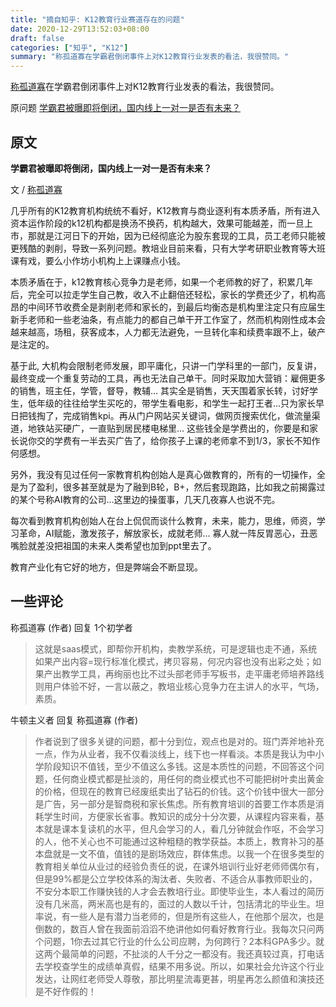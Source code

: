 ```yaml
---
title: "摘自知乎: K12教育行业赛道存在的问题"
date: 2020-12-29T13:52:03+08:00
draft: false
categories: ["知乎", "K12"]
summary: "称孤道寡在学霸君倒闭事件上对K12教育行业发表的看法，我很赞同。"
---
```


[称孤道寡](https://www.zhihu.com/people/nicholas-32)在学霸君倒闭事件上对K12教育行业发表的看法，我很赞同。

原问题 [学霸君被曝即将倒闭，国内线上一对一是否有未来？](https://www.zhihu.com/question/436670543/answer/1649543057)

## 原文

**学霸君被曝即将倒闭，国内线上一对一是否有未来？**

文 / [称孤道寡](https://www.zhihu.com/people/nicholas-32)

几乎所有的K12教育机构统统不看好，K12教育与商业逐利有本质矛盾，所有进入资本运作阶段的k12机构都是换汤不换药，机构越大，效果可能越差，而一旦上市，那就是江河日下的开始，因为已经彻底沦为股东套现的工具，员工老师只能被更残酷的剥削，导致一系列问题。教培业目前来看，只有大学考研职业教育等大班课有戏，要么小作坊小机构上上课赚点小钱。

本质矛盾在于，k12教育核心竞争力是老师，如果一个老师教的好了，积累几年后，完全可以拉走学生自己教，收入不止翻倍还轻松，家长的学费还少了，机构高昂的中间环节收费全是剥削老师和家长的，到最后均衡态是机构里注定只有应届生新手老师和一些老油条，有点能力的都自己单干开工作室了，然而机构刚性成本会越来越高，场租，获客成本，人力都无法避免，一旦转化率和续费率跟不上，破产是注定的。

基于此, 大机构会限制老师发展，即平庸化，只讲一门学科里的一部门，反复讲，最终变成一个重复劳动的工具，再也无法自己单干。同时采取加大营销：雇佣更多的销售，班主任，学管，督导，教辅… 其实全是销售，天天围着家长转，讨好学生，低年级的往往给学生买吃的，带学生看电影，和学生一起打王者…只为家长早日把钱掏了，完成销售kpi。再从门户网站买关键词，做网页搜索优化，做流量渠道，地铁站买硬广，一直贴到居民楼电梯里… 这些钱全是学费出的，你要是和家长说你交的学费有一半去买广告了，给你孩子上课的老师拿不到1/3，家长不知作何感想。

另外，我没有见过任何一家教育机构创始人是真心做教育的，所有的一切操作，全是为了盈利，很多甚至就是为了融到B轮，B+，然后套现跑路，比如我之前揭露过的某个号称AI教育的公司…这里边的操蛋事，几天几夜寡人也说不完。

每次看到教育机构创始人在台上侃侃而谈什么教育，未来，能力，思维，师资，学习革命，AI赋能，激发孩子，解放家长，成就老师… 寡人就一阵反胃恶心，丑恶嘴脸就差没把祖国的未来人类希望也加到ppt里去了。

教育产业化有它好的地方，但是弊端会不断显现。

## 一些评论

称孤道寡 (作者) 回复 1个初学者
> 这就是saas模式，即帮你开机构，卖教学系统，可是逻辑也走不通，系统如果产出内容=现行标准化模式，拷贝容易，何况内容也没有出彩之处；如果产出教学工具，再绚丽也比不过头部老师手写板书，走平庸老师培养路线则用户体验不好，一言以蔽之，教培业核心竞争力在主讲人的水平，气场，素质。

牛顿主义者 回复 称孤道寡 (作者)
> 作者说到了很多关键的问题，都十分到位，观点也是对的。班门弄斧地补充一点，作为从业者，我不仅看淡线上，线下也一样看淡。本质是我认为中小学阶段知识不值钱，至少不值这么多钱。这是本质性的问题，不回答这个问题，任何商业模式都是扯淡的，用任何的商业模式也不可能把树叶卖出黄金的价格，但现在的教育已经废纸卖出了钻石的价钱。这个价钱中很大一部分是广告，另一部分是智商税和家长焦虑。所有教育培训的首要工作本质是消耗学生时间，方便家长省事。教知识的成分十分次要，从课程内容来看，基本就是课本复读机的水平，但凡会学习的人，看几分钟就会作呕，不会学习的人，他不关心也不可能通过这种粗糙的教学获益。本质上，教育补习的基本盘就是一文不值，值钱的是剧场效应，群体焦虑。以我一个在很多类型的教育相关单位从业过的经验负责任的说，在课外培训行业好老师师偶尔有，但是99%都是公立学校体系的淘汰者、失败者、不适合从事教师职业的，不安分本职工作赚快钱的人才会去教培行业。即使毕业生，本人看过的简历没有几米高，两米高也是有的，面过的人数以千计，包括清北的毕业生。坦率说，有一些人是有潜力当老师的，但是所有这些人，在他那个层次，也是倒数的，数百人曾在我面前滔滔不绝讲他如何看好教育行业。我每次只问两个问题，1你去过其它行业的什么公司应聘，为何跨行？2本科GPA多少。就这两个最简单的问题，不扯淡的人千分之一都没有。我还真较过真，打电话去学校查学生的成绩单真假，结果不用多说。所以，如果社会允许这个行业发达，让网红老师受人尊敬，那比明星流毒更甚，明星再怎么颜值和演技还是不好作假的！

